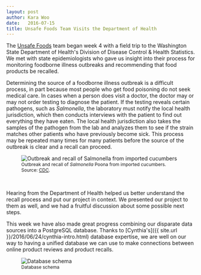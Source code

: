 ```yaml
---
layout: post
author: Kara Woo
date:   2016-07-15
title: Unsafe Foods Team Visits the Department of Health
---
```



The [Unsafe Foods](http://escience.washington.edu/dssg/project-summaries-2016/)
team began week 4 with a field trip to the Washington State Department of
Health's Division of Disease Control & Health Statistics. We met with state
epidemiologists who gave us insight into their process for monitoring foodborne
illness outbreaks and recommending that food products be recalled. 

Determining the source of a foodborne illness outbreak is a difficult process,
in part because most people who get food poisoning do not seek medical care. In
cases when a person does visit a doctor, the doctor may or may not order testing
to diagnose the patient. If the testing reveals certain pathogens, such as
_Salmonella_, the laboratory must notify the local health jurisdiction, which
then conducts interviews with the patient to find out everything they have
eaten. The local health jurisdiction also takes the samples of the pathogen from
the lab and analyzes them to see if the strain matches other patients who have
previously become sick. This process may be repeated many times for many
patients before the source of the outbreak is clear and a recall can proceed.

<figure>
  <img
  src="http://www.cdc.gov/salmonella/poona-09-15/images/big-epi-3-18-16.jpg"
  alt="Outbreak and recall of Salmonella from imported cucumbers">
  <figcaption style="font-size:12px">
    Outbreak and recall of <i>Salmonella</i> Poona from imported cucumbers.
    Source: 
    <a href="http://www.cdc.gov/salmonella/poona-09-15/epi.html">CDC</a>.
  </figcaption>
</figure>

<br>

Hearing from the Department of Health helped us better understand the recall
process and put our project in context. We presented our project to them as
well, and we had a fruitful discussion about some possible next steps.

This week we have also made great progress combining our disparate data sources
into a PostgreSQL database. Thanks to
[Cynthia's]({{ site.url }}/2016/06/24/cynthia-intro.html) 
database expertise, we are well on our way to having a unified database we can
use to make connections between online product reviews and product recalls.

<figure>
  <img
  src="{{ site.url }}/assets/images/unsafe-foods-db.png"
  alt="Database schema">
  <figcaption style="font-size:12px">
    Database schema
  </figcaption>
</figure>
